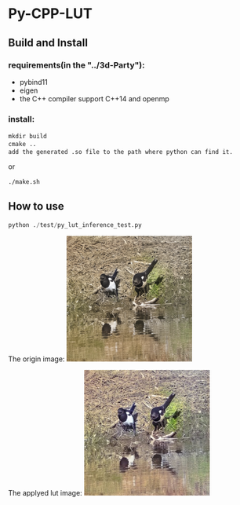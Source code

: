 # Py-CPP-LUT

## Build and Install

### requirements(in the "../3d-Party"):
- pybind11
- eigen
- the C++ compiler support C++14 and openmp

### install: 

```
mkdir build
cmake ..
add the generated .so file to the path where python can find it.
```
or
```
./make.sh
```

## How to use
```python
python ./test/py_lut_inference_test.py
```

The origin image: 
![origin_image](./test/bird.png)

The applyed lut image: 
![lut_image](./result.jpg)
